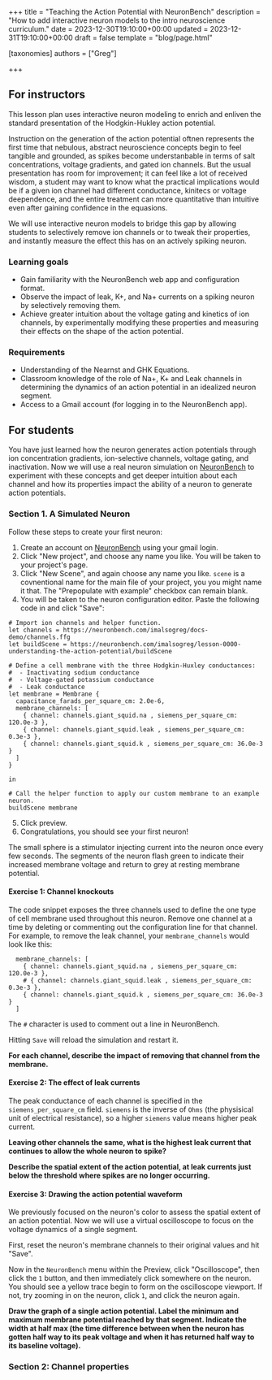 +++
title = "Teaching the Action Potential with NeuronBench"
description = "How to add interactive neuron models to the intro neuroscience curriculum."
date = 2023-12-30T19:10:00+00:00
updated = 2023-12-31T19:10:00+00:00
draft = false
template = "blog/page.html"

[taxonomies]
authors = ["Greg"]

+++

## For instructors

This lesson plan uses interactive neuron modeling to enrich and enliven the
standard presentation of the Hodgkin-Hukley action potential.

Instruction on the generation of the action potential oftnen represents the
first time that nebulous, abstract neuroscience concepts begin to feel tangible
and grounded, as spikes become understanbable in terms of salt concentrations,
voltage gradients, and gated ion channels. But the usual presentation has room
for improvement; it can feel like a lot of received wisdom, a student may want
to know what the practical implications would be if a given ion channel had
different conductance, kinitecs or voltage deependence, and the entire treatment
can more quantitative than intuitive even after gaining confidence in the
equasions.

We will use interactive neuron models to bridge this gap by allowing students
to selectively remove ion channels or to tweak their properties, and instantly
measure the effect this has on an actively spiking neuron.

### Learning goals

 - Gain familiarity with the NeuronBench web app and configuration format.
 - Observe the impact of leak, K+, and Na+ currents on a spiking neuron by
   selectively removing them.
 - Achieve greater intuition about the voltage gating and kinetics of ion
   channels, by experimentally modifying these properties and measuring their
   effects on the shape of the action potential.

### Requirements

 - Understanding of the Nearnst and GHK Equations.
 - Classroom knowledge of the role of Na+, K+ and Leak channels in determining
   the dynamics of an action potential in an idealized neuron segment.
 - Access to a Gmail account (for logging in to the NeuronBench app).


## For students
 
You have just learned how the neuron generates action potentials through ion
concentration gradients, ion-selective channels, voltage gating, and
inactivation. Now we will use a real neuron simulation on
[NeuronBench](https://neuronbench.com/signup) to experiment with these
concepts and get deeper intuition about each channel and how its
properties impact the ability of a neuron to generate action potentials.

### Section 1. A Simulated Neuron

Follow these steps to create your first neuron:

 1. Create an account on [NeuronBench](https://neuronbench.com/signup) using
    your gmail login.
 2. Click "New project", and choose any name you like. You will be taken to
    your project's page.
 3. Click "New Scene", and again choose any name you like. `scene` is a
    covnentional name for the main file of your project, you you might name
    it that. The "Prepopulate with example" checkbox can remain blank.
 4. You will be taken to the neuron configuration editor. Paste the following
    code in and click "Save":

```
# Import ion channels and helper function.
let channels = https://neuronbench.com/imalsogreg/docs-demo/channels.ffg
let buildScene = https://neuronbench.com/imalsogreg/lesson-0000-understanding-the-action-potential/buildScene

# Define a cell membrane with the three Hodgkin-Huxley conductances:
#  - Inactivating sodium conductance
#  - Voltage-gated potassium conductance
#  - Leak conductance
let membrane = Membrane {
  capacitance_farads_per_square_cm: 2.0e-6,
  membrane_channels: [
    { channel: channels.giant_squid.na , siemens_per_square_cm: 120.0e-3 },
    { channel: channels.giant_squid.leak , siemens_per_square_cm: 0.3e-3 },
    { channel: channels.giant_squid.k , siemens_per_square_cm: 36.0e-3 }
  ]
}

in

# Call the helper function to apply our custom membrane to an example neuron.
buildScene membrane
```

  5. Click preview.
  6. Congratulations, you should see your first neuron!
  
The small sphere is a stimulator injecting current into the neuron once
every few seconds. The segments of the neuron flash green to indicate
their increased membrane voltage and return to grey at resting membrane
potential.

#### Exercise 1: Channel knockouts

The code snippet exposes the three channels used to define the one type
of cell membrane used throughout this neuron. Remove one channel at
a time by deleting or commenting out the configuration line for that
channel. For example, to remove the leak channel, your `membrane_channels`
would look like this:

```
  membrane_channels: [
    { channel: channels.giant_squid.na , siemens_per_square_cm: 120.0e-3 },
    # { channel: channels.giant_squid.leak , siemens_per_square_cm: 0.3e-3 },
    { channel: channels.giant_squid.k , siemens_per_square_cm: 36.0e-3 }
  ]
```

The `#` character is used to comment out a line in NeuronBench.

Hitting `Save` will reload the simulation and restart it.

**For each channel, describe the impact of removing that channel from the
membrane.**

#### Exercise 2: The effect of leak currents

The peak conductance of each channel is specified in the `siemens_per_square_cm`
field. `siemens` is the inverse of `Ohms` (the physisical unit of electrical
resistance), so a higher `siemens` value means higher peak current.

**Leaving other channels the same, what is the highest leak current that
continues to allow the whole neuron to spike?**

**Describe the spatial extent of the action potential, at leak currents just
below the threshold where spikes are no longer occurring.**

#### Exercise 3: Drawing the action potential waveform

We previously focused on the neuron's color to assess the spatial extent
of an action potential. Now we will use a virtual oscilloscope to focus
on the voltage dynamics of a single segment.

First, reset the neuron's membrane channels to their original values and
hit "Save".

Now in the `NeuronBench` menu within the Preview, click "Oscilloscope",
then click the `1` button, and then immediately click somewhere on
the neuron. You should see a yellow trace begin to form on the oscilloscope
viewport. If not, try zooming in on the neuron, click `1`, and click the
neuron again.

**Draw the graph of a single action potential. Label the minimum and maximum
membrane potential reached by that segment. Indicate the width at half max (the
time difference between when the neuron has gotten half way to its peak voltage
and when it has returned half way to its baseline voltage).**

### Section 2: Channel properties

